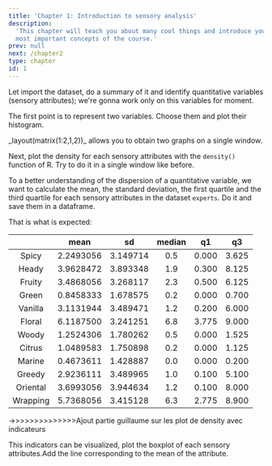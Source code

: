 ```yaml
---
title: 'Chapter 1: Introduction to sensory analysis'
description:
  'This chapter will teach you about many cool things and introduce you to the
  most important concepts of the course.'
prev: null
next: /chapter2
type: chapter
id: 1
---
```



<exercise id="1" title="Distribution of sensory attributes">

Let import the dataset, do a summary of it and identify quantitative variables (sensory attributes); we're gonna work only on this variables for moment.

<codeblock id="01_01">
</codeblock>

The first point is to represent two variables. Choose them and plot their histogram.

<codeblock id="01_02">
_layout(matrix(1:2,1,2))_ allows you to obtain two graphs on a single window. 
</codeblock>

Next, plot the density for each sensory attributes with the `density()` function of R. Try to do it in a single window like before. 

<codeblock id="01_03">
</codeblock>

To a better understanding of the dispersion of a quantitative variable, we want to calculate the mean, the standard deviation, the first quartile and the third quartile for each sensory attributes in the dataset `experts`. Do it and save them in a dataframe. 

<codeblock id="01_04">
That is what is expected: 

|     | mean | sd | median | q1 | q3 |
|   :-:  |:-:    |:-:    |:-:    |:-:    |:-:    |
| Spicy | 2.2493056 | 3.149714 | 0.5 | 0.000 | 3.625 |
| Heady | 3.9628472 | 3.893348 | 1.9 | 0.300 | 8.125 |
| Fruity | 3.4868056 | 3.268117 | 2.3 | 0.500 | 6.125 |
| Green | 0.8458333 | 1.678575 | 0.2 | 0.000 | 0.700 |
| Vanilla | 3.1131944 | 3.489471 | 1.2 | 0.200 | 6.000 |
| Floral | 6.1187500 | 3.241251 | 6.8 | 3.775 | 9.000 |
| Woody | 1.2524306 | 1.780262 | 0.5 | 0.000 | 1.525 |
| Citrus | 1.0489583 | 1.750898 | 0.2 | 0.000 | 1.125 |
| Marine | 0.4673611 | 1.428887 | 0.0 | 0.000 | 0.200 | 
| Greedy | 2.9236111 | 3.489965 | 1.0 | 0.100 | 5.100 |
| Oriental | 3.6993056 | 3.944634 | 1.2 | 0.100 | 8.000 |
| Wrapping | 5.7368056 | 3.415128 | 6.3 | 2.775 | 8.900 |

</codeblock>

->>>>>>>>>>>>>>Ajout partie guillaume sur les plot de density avec indicateurs

This indicators can be visualized, plot the boxplot of each sensory attributes.Add the line corresponding to the mean of the attribute. 

<codeblock id="01_05">
</codeblock>



</exercise>

